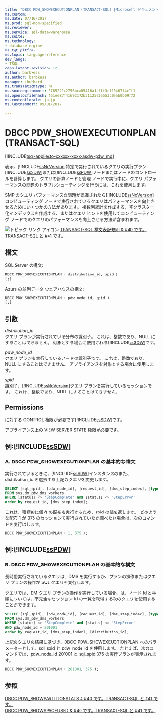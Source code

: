 ```yaml
---
title: "DBCC PDW_SHOWEXECUTIONPLAN (TRANSACT-SQL) |Microsoft ドキュメント"
ms.custom: 
ms.date: 07/16/2017
ms.prod: sql-non-specified
ms.reviewer: 
ms.service: sql-data-warehouse
ms.suite: 
ms.technology:
- database-engine
ms.tgt_pltfrm: 
ms.topic: language-reference
dev_langs:
- TSQL
caps.latest.revision: 12
author: barbkess
ms.author: barbkess
manager: jhubbard
ms.translationtype: MT
ms.sourcegitcommit: 876522142756bca05416a1afff3cf10467f4c7f1
ms.openlocfilehash: 461ee87f41692172b31125e36553c0eab0b09772
ms.contentlocale: ja-jp
ms.lasthandoff: 09/01/2017

---
```

# <a name="dbcc-pdwshowexecutionplan-transact-sql"></a>DBCC PDW_SHOWEXECUTIONPLAN (TRANSACT-SQL)
[!INCLUDE[tsql-appliesto-xxxxxx-xxxx-asdw-pdw_md](../../includes/tsql-appliesto-xxxxxx-xxxx-asdw-pdw-md.md)]

表示、[!INCLUDE[ssNoVersion](../../includes/ssnoversion-md.md)]特定で実行されているクエリの実行プラン[!INCLUDE[ssSDW](../../includes/sssdw-md.md)]または[!INCLUDE[ssPDW](../../includes/sspdw-md.md)]ノードまたはノードのコントロールを計算します。 クエリの計算ノードと管理 ノードで実行中に、クエリ パフォーマンスの問題のトラブルシューティングを行うには、これを使用します。
  
SMP のクエリ パフォーマンスの問題が認識されたら[!INCLUDE[ssNoVersion](../../includes/ssnoversion-md.md)]コンピューティング ノードで実行されているクエリはパフォーマンスを向上させるためにいくつかの方法があります。 複数列統計を作成する、非クラスター化インデックスを作成する、またはクエリ ヒントを使用してコンピューティング ノードでのクエリのパフォーマンスを向上させる方法が含まれます。
  
![トピック リンク アイコン](../../database-engine/configure-windows/media/topic-link.gif "トピック リンク アイコン") [TRANSACT-SQL 構文表記規則 & #40 です。TRANSACT-SQL と #41 です。](../../t-sql/language-elements/transact-sql-syntax-conventions-transact-sql.md)
  
## <a name="syntax"></a>構文  
SQL Server の構文:

```sql
DBCC PDW_SHOWEXECUTIONPLAN ( distribution_id, spid )  
[;]  
```  
Azure の並列データ ウェアハウスの構文:
  
```sql
DBCC PDW_SHOWEXECUTIONPLAN ( pdw_node_id, spid )  
[;]  
```  
  
## <a name="arguments"></a>引数  
 *distribution_id*  
 クエリ プランが実行されている分布の識別子。 これは、整数であり、NULL にすることはできません。 対象とする場合に使用される[!INCLUDE[ssSDW](../../includes/sssdw-md.md)]です。  
  
 *pdw_node_id*  
 クエリ プランを実行しているノードの識別子です。 これは、整数であり、NULL にすることはできません。 アプライアンスを対象とする場合に使用します。  
  
 *spid*  
 識別子、[!INCLUDE[ssNoVersion](../../includes/ssnoversion-md.md)]クエリ プランを実行しているセッションです。 これは、整数であり、NULL にすることはできません。  
  
## <a name="permissions"></a>Permissions  
 に対する CONTROL 権限が必要です[!INCLUDE[ssSDW](../../includes/sssdw-md.md)]です。  
  
アプライアンス上の VIEW SERVER STATE 権限が必要です。
  
## <a name="examples-includesssdwincludessssdw-mdmd"></a>例:[!INCLUDE[ssSDW](../../includes/sssdw-md.md)]  
  
### <a name="a-dbcc-pdwshowexecutionplan-basic-syntax"></a>A. DBCC PDW_SHOWEXECUTIONPLAN の基本的な構文  
 実行されているときに、[!INCLUDE[ssSDW](../../includes/sssdw-md.md)]インスタンスのまた、distribution_id を選択する上記のクエリを変更します。  
  
```sql
SELECT [sql_spid], [pdw_node_id], [request_id], [dms_step_index], [type], [start_time], [end_time], [status], [distribution_id]  
FROM sys.dm_pdw_dms_workers   
WHERE [status] <> 'StepComplete' and [status] <> 'StepError'  
order by request_id, [dms_step_index];  
```  
  
これは、積極的に個々 の配布を実行するため、spid の値を返します。 どのような配布 1 が 375 のセッションで実行されていたか調べたい場合は、次のコマンドを実行はします。
  
```sql
DBCC PDW_SHOWEXECUTIONPLAN ( 1, 375 );  
```  

## <a name="examples-includesspdwincludessspdw-mdmd"></a>例:[!INCLUDE[ssPDW](../../includes/sspdw-md.md)]  
### <a name="b-dbcc-pdwshowexecutionplan-basic-syntax"></a>B. DBCC PDW_SHOWEXECUTIONPLAN の基本的な構文  
 長時間実行されているクエリは、DMS を実行するか、プランの操作またはクエリ プランの操作が SQL クエリを実行します。  
  
クエリでは、DM クエリ プランの操作を実行している場合、は、ノード Id と手順については、不完全なセッション Id の一覧を取得する次のクエリを使用することができます。
  
```sql
SELECT [sql_spid], [pdw_node_id], [request_id], [dms_step_index], [type], [start_time], [end_time], [status]   
FROM sys.dm_pdw_dms_workers   
WHERE [status] <> 'StepComplete' and [status] <> 'StepError'  
AND pdw_node_id = 201001   
order by request_id, [dms_step_index], [distribution_id];  
```  
  
上記のクエリの結果に基づき、DBCC PDW_SHOWEXEUCTIONPLAN へのパラメーターとして、sql_spid と pdw_node_id を使用します。 たとえば、次のコマンドでは、pdw_node_id 201001 と sql_spid 375 の実行プランが表示されます。
  
```sql
DBCC PDW_SHOWEXECUTIONPLAN ( 201001, 375 );  
```  

## <a name="see-also"></a>参照
[DBCC PDW_SHOWPARTITIONSTATS & #40 です。TRANSACT-SQL と #41 です。](dbcc-pdw-showpartitionstats-transact-sql.md)  
[DBCC PDW_SHOWSPACEUSED & #40 です。TRANSACT-SQL と #41 です。](dbcc-pdw-showspaceused-transact-sql.md)
